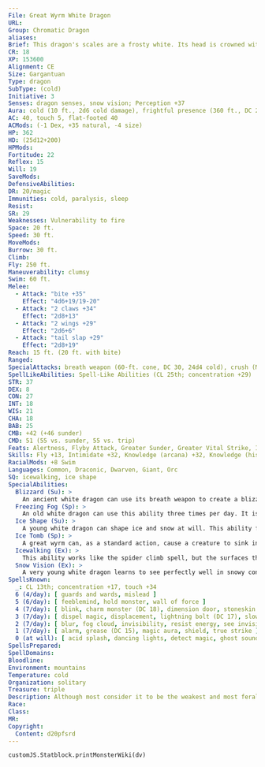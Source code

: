 ```yaml
---
File: Great Wyrm White Dragon
URL: 
Group: Chromatic Dragon
aliases: 
Brief: This dragon's scales are a frosty white. Its head is crowned with slender horns, with a thin membrane stretched between them.
CR: 18
XP: 153600
Alignment: CE
Size: Gargantuan
Type: dragon
SubType: (cold)
Initiative: 3
Senses: dragon senses, snow vision; Perception +37
Aura: cold (10 ft., 2d6 cold damage), frightful presence (360 ft., DC 26)
AC: 40, touch 5, flat-footed 40
ACMods: (-1 Dex, +35 natural, -4 size)
HP: 362
HD: (25d12+200)
HPMods: 
Fortitude: 22
Reflex: 15
Will: 19
SaveMods: 
DefensiveAbilities: 
DR: 20/magic
Immunities: cold, paralysis, sleep
Resist: 
SR: 29
Weaknesses: Vulnerability to fire
Space: 20 ft.
Speed: 30 ft.
MoveMods: 
Burrow: 30 ft.
Climb: 
Fly: 250 ft.
Maneuverability: clumsy
Swim: 60 ft.
Melee: 
  - Attack: "bite +35"
    Effect: "4d6+19/19-20"
  - Attack: "2 claws +34"
    Effect: "2d8+13"
  - Attack: "2 wings +29"
    Effect: "2d6+6"
  - Attack: "tail slap +29"
    Effect: "2d8+19"
Reach: 15 ft. (20 ft. with bite)
Ranged: 
SpecialAttacks: breath weapon (60-ft. cone, DC 30, 24d4 cold), crush (Medium creatures, DC 30, 4d6+19), freezing fog (3/day, DC 20), ice tomb (1/day, DC 23), tail sweep (Small creatures, DC 30, 2d6+19)
SpellLikeAbilities: Spell-Like Abilities (CL 25th; concentration +29)  At will-control weather, fog cloud, gust of wind, wall of ice (DC 18)
STR: 37
DEX: 8
CON: 27
INT: 18
WIS: 21
CHA: 18
BAB: 25
CMB: +42 (+46 sunder)
CMD: 51 (55 vs. sunder, 55 vs. trip)
Feats: Alertness, Flyby Attack, Greater Sunder, Greater Vital Strike, Improved Critical (bite), Improved Initiative, Improved Sunder, Improved Vital Strike, Lightning Reflexes, Power Attack, Vital Strike, Weapon Focus (bite), Wingover
Skills: Fly +13, Intimidate +32, Knowledge (arcana) +32, Knowledge (history) +32, Perception +37, Sense Motive +37, Spellcraft +32, Stealth +15, Survival +33, Swim +43
RacialMods: +8 Swim
Languages: Common, Draconic, Dwarven, Giant, Orc
SQ: icewalking, ice shape
SpecialAbilities:
  Blizzard (Su): >
    An ancient white dragon can use its breath weapon to create a blizzard in the area around it as a standard action. This creates heavy snow conditions in a 50-foot radius for 1 minute, centered on the dragon. This snow slows movement (4 squares of movement per square entered) and limits vision as fog does.
  Freezing Fog (Sp): >
    An old white dragon can use this ability three times per day. It is similar to an acid fog spell but deals cold damage instead of acid damage. It also causes a rime of slippery ice to form on any surface the fog touches, creating the effect of a grease spell. The dragon is immune to the grease effect because of its icewalking ability. This ability is the equivalent of a 6th-level spell.
  Ice Shape (Su): >
    A young white dragon can shape ice and snow at will. This ability functions as stone shape, but only targeting ice and snow, not stone. A white dragon's caster level for this effect is equal to its Hit Dice.
  Ice Tomb (Sp): >
    A great wyrm can, as a standard action, cause a creature to sink into ice. This works as imprisonment, but only while the target is touching an icy surface. A white dragon can use this ability once per day (CL equals dragon's HD). Targets entombed by this ability can be freed by casting freedom or by physically freeing the creature from the ice (Hardness 0, 360 hit points). The save DC is Charisma-based.
  Icewalking (Ex): >
    This ability works like the spider climb spell, but the surfaces the dragon climbs must be icy. The dragon can move across icy surfaces without penalty and does not need to make Acrobatics checks to run or charge on ice.
  Snow Vision (Ex): >
    A very young white dragon learns to see perfectly well in snowy conditions. A white dragon does not suffer any penalties to Perception checks while in snow.
SpellsKnown:
  _: CL 13th; concentration +17, touch +34
  6 (4/day): [ guards and wards, mislead ]
  5 (6/day): [ feeblemind, hold monster, wall of force ]
  4 (7/day): [ blink, charm monster (DC 18), dimension door, stoneskin ]
  3 (7/day): [ dispel magic, displacement, lightning bolt (DC 17), slow ]
  2 (7/day): [ blur, fog cloud, invisibility, resist energy, see invisibility ]
  1 (7/day): [ alarm, grease (DC 15), magic aura, shield, true strike ]
  0 (at will): [ acid splash, dancing lights, detect magic, ghost sound, mage hand, mending, message, ray of frost, resistance ]
SpellsPrepared: 
SpellDomains: 
Bloodline: 
Environment: mountains
Temperature: cold
Organization: solitary
Treasure: triple
Description: Although most consider it to be the weakest and most feral of the chromatic dragons, the white dragon makes up for its lack of cunning with sheer ferocity. White dragons dwell on remote, frozen mountaintops and in arctic lowlands, making their home in glittering caves full of ice and snow. They prefer their meals completely frozen.
Race: 
Class: 
MR: 
Copyright:
  Content: d20pfsrd
---
```

```dataviewjs
customJS.Statblock.printMonsterWiki(dv)
```
